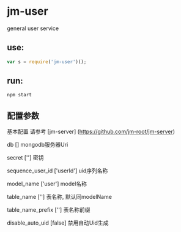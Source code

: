 # jm-user

general user service

## use:

```javascript
var s = require('jm-user')();
```

## run:

```javascript
npm start
```

## 配置参数

基本配置 请参考 [jm-server] (https://github.com/jm-root/jm-server)

db [] mongodb服务器Uri

secret [''] 密钥

sequence_user_id ['userId'] uid序列名称

model_name ['user'] model名称

table_name [''] 表名称, 默认同modelName

table_name_prefix [''] 表名称前缀

disable_auto_uid [false] 禁用自动Uid生成
